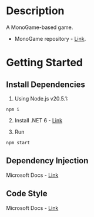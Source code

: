 ﻿# Description

A MonoGame-based game.

- MonoGame repository - [Link](https://github.com/MonoGame/MonoGame).

# Getting Started

## Install Dependencies

1. Using Node.js v20.5.1:

```shell
npm i
```

2. Install .NET 6 - [Link](https://dotnet.microsoft.com/en-us/download/dotnet/6.0)

3. Run

```shell
npm start
```

## Dependency Injection

Microsoft Docs - [Link](https://learn.microsoft.com/en-us/dotnet/core/extensions/dependency-injection-usage)

## Code Style

Microsoft Docs - [Link](https://learn.microsoft.com/en-us/dotnet/fundamentals/code-analysis/code-style-rule-options)